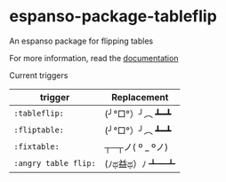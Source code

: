 # espanso-package-tableflip
An espanso package for flipping tables

For more information, read the [documentation](https://espanso.org/docs/)

Current triggers

| trigger              | Replacement     |
| -------------------- | --------------- |
| `:tableflip:`        | (╯°□°）╯︵ ┻━┻   |
| `:fliptable:`        | (╯°□°）╯︵ ┻━┻   |
| `:fixtable:`         | ┬─┬ノ( º _ ºノ) |
| `:angry table flip:` | ‎(ﾉಥ益ಥ）ﾉ﻿ ┻━┻ |